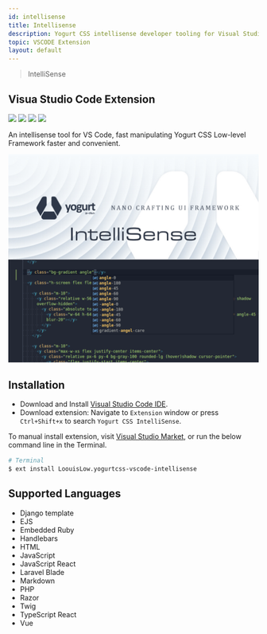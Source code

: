 ```yaml
---
id: intellisense
title: Intellisense
description: Yogurt CSS intellisense developer tooling for Visual Studio Code extension.
topic: VSCODE Extension
layout: default
---
```


> IntelliSense

## Visua Studio Code Extension

<y class="flex flex-gap-2 flex-wrap items-center">

  <img src="https://img.shields.io/visual-studio-marketplace/v/LoouisLow.yogurtcss-vscode-intellisense?style=flat-square&label=VS%20Marketplace&logo=visual-studio-code" loading="lazy">

  <img src="https://img.shields.io/visual-studio-marketplace/d/LoouisLow.yogurtcss-vscode-intellisense?style=flat-square&label=downloads&logo=visual-studio-code" loading="lazy">

  <img src="https://img.shields.io/visual-studio-marketplace/r/LoouisLow.yogurtcss-vscode-intellisense?style=flat-square&label=rating&logo=visual-studio-code" loading="lazy">

  <img src="https://img.shields.io/visual-studio-marketplace/stars/LoouisLow.yogurtcss-vscode-intellisense?style=flat-square&label=stars&logo=visual-studio-code" loading="lazy">

</y>

An intellisense tool for VS Code, fast manipulating Yogurt CSS Low-level Framework faster and convenient.

<y class="mx-4 py-4">
  <img theme=""
       class="filter saturate-5 w-full h-full object-fit object-center rounded-lg"
       src="/images/content/yogurt_vscode_intellisense.png"
       loading="lazy"
       alt="Yogurt VS Code IntelliSense">
</y>

## Installation

- Download and Install [Visual Studio Code IDE](https://code.visualstudio.com/download).
- Download extension: Navigate to `Extension` window or press `Ctrl+Shift+x` to search `Yogurt CSS IntelliSense`.

To manual install extension, visit [Visual Studio Market](https://marketplace.visualstudio.com/items?itemName=LoouisLow.yogurtcss-vscode-intellisense), or run the below command line in the Terminal.

```bash
# Terminal
$ ext install LoouisLow.yogurtcss-vscode-intellisense
```

## Supported Languages

* Django template
* EJS
* Embedded Ruby
* Handlebars
* HTML
* JavaScript
* JavaScript React
* Laravel Blade
* Markdown
* PHP
* Razor
* Twig
* TypeScript React
* Vue
